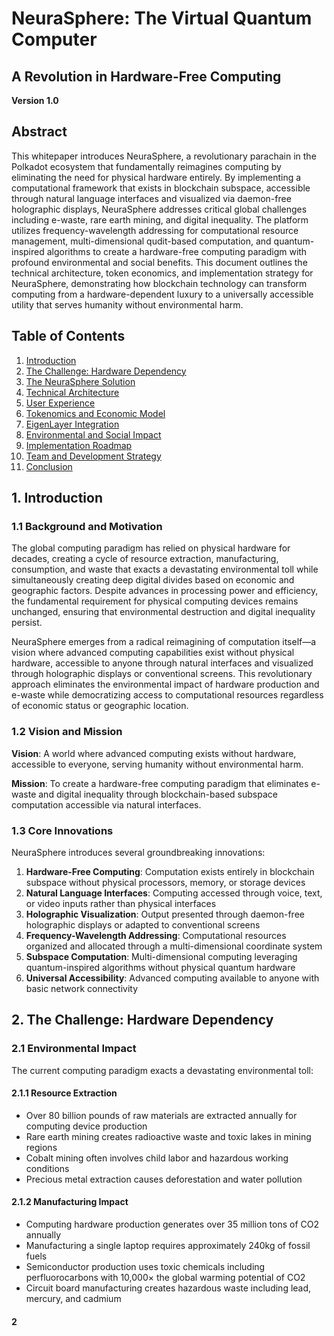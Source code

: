 # NeuraSphere: The Virtual Quantum Computer
## A Revolution in Hardware-Free Computing

**Version 1.0**

## Abstract

This whitepaper introduces NeuraSphere, a revolutionary parachain in the Polkadot ecosystem that fundamentally reimagines computing by eliminating the need for physical hardware entirely. By implementing a computational framework that exists in blockchain subspace, accessible through natural language interfaces and visualized via daemon-free holographic displays, NeuraSphere addresses critical global challenges including e-waste, rare earth mining, and digital inequality. The platform utilizes frequency-wavelength addressing for computational resource management, multi-dimensional qudit-based computation, and quantum-inspired algorithms to create a hardware-free computing paradigm with profound environmental and social benefits. This document outlines the technical architecture, token economics, and implementation strategy for NeuraSphere, demonstrating how blockchain technology can transform computing from a hardware-dependent luxury to a universally accessible utility that serves humanity without environmental harm.

## Table of Contents

1. [Introduction](#introduction)
2. [The Challenge: Hardware Dependency](#the-challenge-hardware-dependency)
3. [The NeuraSphere Solution](#the-neurasphere-solution)
4. [Technical Architecture](#technical-architecture)
5. [User Experience](#user-experience)
6. [Tokenomics and Economic Model](#tokenomics-and-economic-model)
7. [EigenLayer Integration](#eigenlayer-integration)
8. [Environmental and Social Impact](#environmental-and-social-impact)
9. [Implementation Roadmap](#implementation-roadmap)
10. [Team and Development Strategy](#team-and-development-strategy)
11. [Conclusion](#conclusion)

## 1. Introduction

### 1.1 Background and Motivation

The global computing paradigm has relied on physical hardware for decades, creating a cycle of resource extraction, manufacturing, consumption, and waste that exacts a devastating environmental toll while simultaneously creating deep digital divides based on economic and geographic factors. Despite advances in processing power and efficiency, the fundamental requirement for physical computing devices remains unchanged, ensuring that environmental destruction and digital inequality persist.

NeuraSphere emerges from a radical reimagining of computation itself—a vision where advanced computing capabilities exist without physical hardware, accessible to anyone through natural interfaces and visualized through holographic displays or conventional screens. This revolutionary approach eliminates the environmental impact of hardware production and e-waste while democratizing access to computational resources regardless of economic status or geographic location.

### 1.2 Vision and Mission

**Vision**: A world where advanced computing exists without hardware, accessible to everyone, serving humanity without environmental harm.

**Mission**: To create a hardware-free computing paradigm that eliminates e-waste and digital inequality through blockchain-based subspace computation accessible via natural interfaces.

### 1.3 Core Innovations

NeuraSphere introduces several groundbreaking innovations:

1. **Hardware-Free Computing**: Computation exists entirely in blockchain subspace without physical processors, memory, or storage devices
2. **Natural Language Interfaces**: Computing accessed through voice, text, or video inputs rather than physical interfaces
3. **Holographic Visualization**: Output presented through daemon-free holographic displays or adapted to conventional screens
4. **Frequency-Wavelength Addressing**: Computational resources organized and allocated through a multi-dimensional coordinate system
5. **Subspace Computation**: Multi-dimensional computing leveraging quantum-inspired algorithms without physical quantum hardware
6. **Universal Accessibility**: Advanced computing available to anyone with basic network connectivity

## 2. The Challenge: Hardware Dependency

### 2.1 Environmental Impact

The current computing paradigm exacts a devastating environmental toll:

#### 2.1.1 Resource Extraction

- Over 80 billion pounds of raw materials are extracted annually for computing device production
- Rare earth mining creates radioactive waste and toxic lakes in mining regions
- Cobalt mining often involves child labor and hazardous working conditions
- Precious metal extraction causes deforestation and water pollution

#### 2.1.2 Manufacturing Impact

- Computing hardware production generates over 35 million tons of CO2 annually
- Manufacturing a single laptop requires approximately 240kg of fossil fuels
- Semiconductor production uses toxic chemicals including perfluorocarbons with 10,000× the global warming potential of CO2
- Circuit board manufacturing creates hazardous waste including lead, mercury, and cadmium

#### 2

